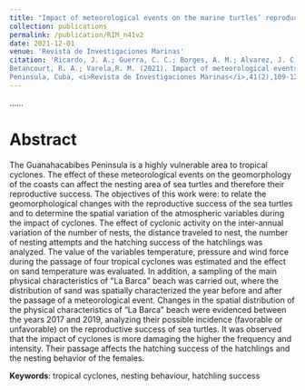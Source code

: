 ```yaml
---
title: "Impact of meteorological events on the marine turtles’ reproductive success at Guanahacabibes Peninsula, Cuba"
collection: publications
permalink: /publication/RIM_n41v2
date: 2021-12-01
venue: 'Revista de Investigaciones Marinas'
citation: 'Ricardo, J. A.; Guerra, C. C.; Borges, A. M.; Alvarez, J. C. F.; <b>Pérez-Alarcón, A.</b>, González, Y. M.; Calderón, R. P.; 
Betancourt, R. A.; Varela,R. M. (2021). Impact of meteorological events on the marine turtles’ reproductive success at Guanahacabibes 
Peninsula, Cuba, <i>Revista de Investigaciones Marinas</i>,41(2),109-125, http://www.rim.uh.cu/index.php/RIM/article/download/437/463'
---
```

......  

# Abstract

The Guanahacabibes Peninsula is a highly vulnerable area to tropical cyclones. The effect
of these meteorological events on the geomorphology of the coasts can affect the nesting
area of sea turtles and therefore their reproductive success. The objectives of this work 
were: to relate the geomorphological changes with the reproductive success of the sea turtles and to determine the
spatial variation of the atmospheric variables during the impact of cyclones. The effect of cyclonic activity on the
inter-annual variation of the number of nests, the distance traveled to nest, the number of nesting attempts and the
hatching success of the hatchlings was analyzed. The value of the variables temperature, pressure and wind force during
the passage of four tropical cyclones was estimated and the effect on sand temperature was evaluated. In addition, a
sampling of the main physical characteristics of "La Barca" beach was carried out, where the distribution of sand was
spatially characterized the year before and after the passage of a meteorological event. Changes in the spatial distribution 
of the physical characteristics of “La Barca” beach were evidenced between the years 2017 and 2019, analyzing their
possible incidence (favorable or unfavorable) on the reproductive success of sea turtles. It was observed that the impact 
of cyclones is more damaging the higher the frequency and intensity. Their passage affects the hatching success of
the hatchlings and the nesting behavior of the females.


<b>Keywords</b>:  tropical cyclones, nesting behaviour, hatchling success
